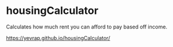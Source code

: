 # housingCalculator

Calculates how much rent you can afford to pay based off income.

https://yevrap.github.io/housingCalculator/
